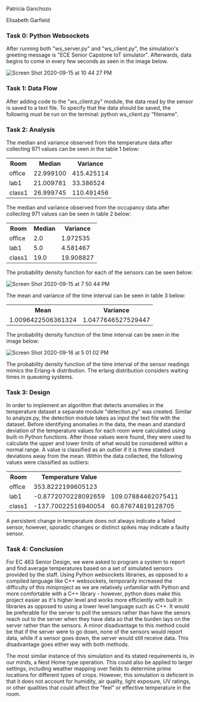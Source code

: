 Patricia Ganchozo 

Elisabeth Garfield


### Task 0: Python Websockets

After running both "ws_server.py" and "ws_client.py", the simulation's greeting message is "ECE Senior Capstone IoT simulator". Afterwards, data begins to come in every few seconds as seen in the image below.

![Screen Shot 2020-09-15 at 10 44 27 PM](https://user-images.githubusercontent.com/45433428/93286370-160f7e00-f7a5-11ea-88e8-d420c6d8d727.png)



### Task 1: Data Flow

After adding code to the "ws_client.py" module, the data read by the sensor is saved to a text file. To specify that the data should be saved, the following must be run on the terminal: python ws_client.py "filename".



### Task 2: Analysis

The median and variance observed from the temperature data after collecting 971 values can be seen in the table 1 below:

<table>
  <tr>
    <th>Room</th>
    <th>Median</th>
    <th>Variance</th>
  </tr>
  <tr>
    <td>office</td>
    <td>22.999100</td>
    <td>415.425114</td>
  </tr>
  <tr>
    <td>lab1</td>
    <td>21.009781</td>
    <td>33.386524</td>
  </tr>
  <tr>
    <td>class1</td>
    <td>26.999745</td>
    <td>110.491456</td>
  </tr>
</table>


The median and variance observed from the occupancy data after collecting 971 values can be seen in table 2 below:

<table>
  <tr>
    <th>Room</th>
    <th>Median</th>
    <th>Variance</th>
  </tr>
  <tr>
    <td>office</td>
    <td>2.0</td>
    <td>1.972535</td>
  </tr>
  <tr>
    <td>lab1</td>
    <td>5.0</td>
    <td>4.581467</td>
  </tr>
  <tr>
    <td>class1</td>
    <td>19.0</td>
    <td>19.908827</td>
  </tr>
</table>

The probability density function for each of the sensors can be seen below:

![Screen Shot 2020-09-15 at 7 50 44 PM](https://user-images.githubusercontent.com/45433428/93287793-6c31f080-f7a8-11ea-917c-2ade5c2947a3.png)


The mean and variance of the time interval can be seen in table 3 below:

<table>
  <tr>
    <th>Mean</th>
    <th>Variance</th>
  </tr>
  <tr>
    <td>1.0096422506361324</td>
    <td>1.0477646527529447</td>
  </tr>
</table>

The probability density function of the time interval can be seen in the image below:

![Screen Shot 2020-09-16 at 5 01 02 PM](https://user-images.githubusercontent.com/45433428/93392160-4bb47580-f83e-11ea-83a8-ff9d509ee2fc.png)

The probability density function of the time interval of the sensor readings mimics the Erlang-k distribution. The erlang distribution considers waiting times in queueing systems.

### Task 3: Design

In order to implement an algorithm that detects anomalies in the temperature dataset a separate module "detection.py" was created. Similar to analyze.py, the detection module takes as input the text file with the dataset. Before identifying anomalies in the data, the mean and standard deviation of the temperature values for each room were calculated using built-in Python functions. After those values were found, they were used to calculate the upper and lower limits of what would be considered within a normal range. A value is classified as an outlier if it is three standard deviations away from the mean. Within the data collected, the following values were classified as outliers:

<table>
  <tr>
    <th>Room</th>
    <th>Temperature Value</th>
  </tr>
  <tr>
    <td>office</td>
    <td>353.8222199605123</td>
  </tr>
  <tr>
    <td>lab1</td>
    <td>-0.8772070228092659</td>
    <td>109.07884462075411</td>
  </tr>
  <tr>
    <td>class1</td>
    <td>-137.70022516940054</td>
    <td>60.87674819128705</td>
  </tr>
</table>

A persistent change in temperature does not always indicate a failed sensor, however, sporadic changes or distinct spikes may indicate a faulty sensor.

### Task 4: Conclusion

For EC 463 Senior Design, we were asked to program a system to report and find average temperatures based on a set of simulated sensors provided by the staff. Using Python websockets libraries, as opposed to a compiled language like C++ websockets, temporarily increased the difficulty of this miniproject as we are relatively unfamiliar with Python and more comfortable with a C++ library - however, python does make this project easier as it's higher level and works more efficiently with built in libraries as opposed to using a lower level language such as C++. It would be preferable for the server to poll the sensors rather than have the senors reach out to the server when they have data so that the burden lays on the server rather than the sensors. A minor disadvantage to this method could be that if the server were to go down, none of the sensors would report data, while if a sensor goes down, the server would still receive data. This disadvantage goes either way with both methods.

The most similar instance of this simulation and its stated requirements is, in our minds, a Nest Home type operation. This could also be applied to larger settings, including weather mapping over fields to determine prime locations for different types of crops. However, this simulation is deficient in that it does not account for humidity, air quality, light exposure, UV ratings, or other qualities that could affect the "feel" or effective temperature in the room.
